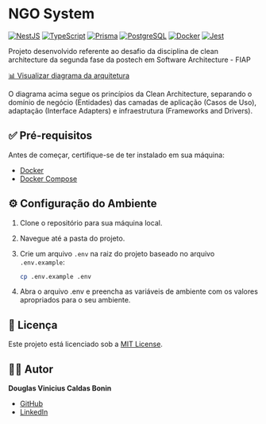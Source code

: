 # NGO System

[![NestJS](https://img.shields.io/badge/NestJS-E0234E?style=for-the-badge&logo=nestjs&logoColor=white)](https://nestjs.com/)
[![TypeScript](https://img.shields.io/badge/TypeScript-3178C6?style=for-the-badge&logo=typescript&logoColor=white)](https://www.typescriptlang.org/)
[![Prisma](https://img.shields.io/badge/Prisma-2D3748?style=for-the-badge&logo=prisma&logoColor=white)](https://www.prisma.io/)
[![PostgreSQL](https://img.shields.io/badge/PostgreSQL-4169E1?style=for-the-badge&logo=postgresql&logoColor=white)](https://www.postgresql.org/)
[![Docker](https://img.shields.io/badge/Docker-2496ED?style=for-the-badge&logo=docker&logoColor=white)](https://www.docker.com/)
[![Jest](https://img.shields.io/badge/Jest-C21325?style=for-the-badge&logo=jest&logoColor=white)](https://jestjs.io/)

Projeto desenvolvido referente ao desafio da disciplina de clean architecture da segunda fase da postech em Software Architecture - FIAP

[📊 Visualizar diagrama da arquitetura](https://raw.githubusercontent.com/dviniciusbonin/ngo-system/3cccd763ecaf6208b7e3db2a2c6b672da4d88169/docs/clean-architecture.svg)

O diagrama acima segue os princípios da Clean Architecture, separando o domínio de negócio (Entidades) das camadas de aplicação (Casos de Uso), adaptação (Interface Adapters) e infraestrutura (Frameworks and Drivers).

## ✅ Pré-requisitos

Antes de começar, certifique-se de ter instalado em sua máquina:

- [Docker](https://www.docker.com/)
- [Docker Compose](https://docs.docker.com/compose/)

## ⚙️ Configuração do Ambiente

1. Clone o repositório para sua máquina local.
2. Navegue até a pasta do projeto.
3. Crie um arquivo `.env` na raiz do projeto baseado no arquivo `.env.example`:

   ```bash
   cp .env.example .env
   ```

4. Abra o arquivo .env e preencha as variáveis de ambiente com os valores apropriados para o seu ambiente.

## 📝 Licença

Este projeto está licenciado sob a [MIT License](./LICENSE).

## 👨‍💻 Autor

**Douglas Vinicius Caldas Bonin**

- [GitHub](https://github.com/dviniciusbonin)
- [LinkedIn](https://www.linkedin.com/in/dviniciusbonin)
<!-- - [Portfólio](https://seusite.com) -->
